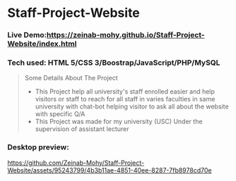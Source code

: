 # Staff-Project-Website

### Live Demo:https://zeinab-mohy.github.io/Staff-Project-Website/index.html
### Tech used: HTML 5/CSS 3/Boostrap/JavaScript/PHP/MySQL

>Some Details About The Project
>
> + This Project help all university's staff enrolled easier and help visitors or staff to reach for all staff in varies faculties in same university with chat-bot helping visitor to ask all about the website with specific Q/A  
> + This Project was made for my university (USC) Under the supervision of assistant lecturer  

### Desktop preview:

https://github.com/Zeinab-Mohy/Staff-Project-Website/assets/95243799/4b3b11ae-4851-40ee-8287-7fb8978cd70e

